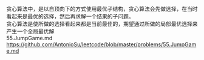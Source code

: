贪心算法中，是以自顶向下的方式使用最优子结构，贪心算法会先做选择，在当时看起来是最优的选择，然后再求解一个结果的子问题。  
贪心算法是使所做的选择看起来都是当前最佳的，期望通过所做的局部最优选择来产生一个全局最优解  
55.JumpGame.md https://github.com/AntonioSu/leetcode/blob/master/problems/55.JumpGame.md